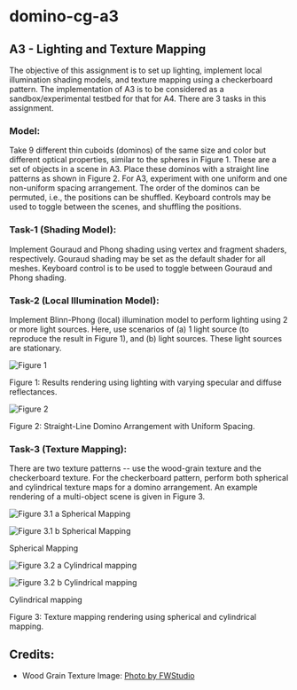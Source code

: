 # domino-cg-a3

## A3 - Lighting and Texture Mapping
The objective of this assignment is to set up lighting, implement local illumination shading models, and texture mapping using a checkerboard pattern. The implementation of A3 is to be considered as a sandbox/experimental testbed for that for A4. There are 3 tasks in this assignment.

### Model: 
Take 9 different thin cuboids (dominos) of the same size and color but different optical properties, similar to the spheres in Figure 1. These are a set of objects in a scene in A3. Place these dominos with a straight line patterns as shown in Figure 2. For A3, experiment with one uniform and one non-uniform spacing arrangement. The order of the dominos can be permuted, i.e., the positions can be shuffled. Keyboard controls may be used to toggle between the scenes, and shuffling the positions. 

### Task-1 (Shading Model):
Implement Gouraud and Phong shading using vertex and fragment shaders, respectively.
Gouraud shading may be set as the default shader for all meshes. Keyboard control is to be used to toggle between Gouraud and Phong shading.

### Task-2 (Local Illumination Model):
Implement Blinn-Phong (local) illumination model to perform lighting using 2 or more light sources. Here, use scenarios of (a) 1 light source (to reproduce the result in Figure 1), and (b) light sources. These light sources are stationary.

![Figure 1](https://in.mathworks.com/help/matlab/creating_plots/lite2_new.png)

Figure 1: Results rendering using lighting with varying specular and diffuse reflectances.

![Figure 2](http://www.domino-play.com/TopplingStraightLine.jpg)

Figure 2: Straight-Line Domino Arrangement with Uniform Spacing.

### Task-3 (Texture Mapping):
There are two texture patterns -- use the wood-grain texture and the checkerboard texture.
For the checkerboard pattern, perform both spherical and cylindrical texture maps for a domino arrangement. An example rendering of a multi-object scene is given in Figure 3.

![Figure 3.1 a Spherical Mapping](https://education.siggraph.org/static/HyperGraph/mapping/r_wolfe/s97slides/slide14.jpg)

![Figure 3.1 b Spherical Mapping](https://education.siggraph.org/static/HyperGraph/mapping/r_wolfe/s97slides/slide15.jpg)

Spherical Mapping

![Figure 3.2 a Cylindrical mapping](https://education.siggraph.org/static/HyperGraph/mapping/r_wolfe/s97slides/slide11.jpg)

![Figure 3.2 b Cylindrical mapping](https://education.siggraph.org/static/HyperGraph/mapping/r_wolfe/s97slides/slide12.jpg)


Cylindrical mapping

Figure 3: Texture mapping rendering using spherical and cylindrical mapping.

## Credits:  
- Wood Grain Texture Image: [Photo by FWStudio](https://www.pexels.com/photo/brown-wood-surface-172289/)
